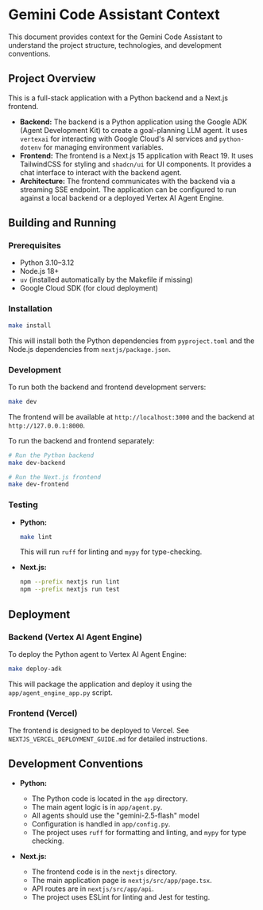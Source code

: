 # Gemini Code Assistant Context

This document provides context for the Gemini Code Assistant to understand the project structure, technologies, and development conventions.

## Project Overview

This is a full-stack application with a Python backend and a Next.js frontend.

*   **Backend:** The backend is a Python application using the Google ADK (Agent Development Kit) to create a goal-planning LLM agent. It uses `vertexai` for interacting with Google Cloud's AI services and `python-dotenv` for managing environment variables.
*   **Frontend:** The frontend is a Next.js 15 application with React 19. It uses TailwindCSS for styling and `shadcn/ui` for UI components. It provides a chat interface to interact with the backend agent.
*   **Architecture:** The frontend communicates with the backend via a streaming SSE endpoint. The application can be configured to run against a local backend or a deployed Vertex AI Agent Engine.

## Building and Running

### Prerequisites

*   Python 3.10–3.12
*   Node.js 18+
*   `uv` (installed automatically by the Makefile if missing)
*   Google Cloud SDK (for cloud deployment)

### Installation

```bash
make install
```

This will install both the Python dependencies from `pyproject.toml` and the Node.js dependencies from `nextjs/package.json`.

### Development

To run both the backend and frontend development servers:

```bash
make dev
```

The frontend will be available at `http://localhost:3000` and the backend at `http://127.0.0.1:8000`.

To run the backend and frontend separately:

```bash
# Run the Python backend
make dev-backend

# Run the Next.js frontend
make dev-frontend
```

### Testing

*   **Python:**
    ```bash
    make lint
    ```
    This will run `ruff` for linting and `mypy` for type-checking.

*   **Next.js:**
    ```bash
    npm --prefix nextjs run lint
    npm --prefix nextjs run test
    ```

## Deployment

### Backend (Vertex AI Agent Engine)

To deploy the Python agent to Vertex AI Agent Engine:

```bash
make deploy-adk
```

This will package the application and deploy it using the `app/agent_engine_app.py` script.

### Frontend (Vercel)

The frontend is designed to be deployed to Vercel. See `NEXTJS_VERCEL_DEPLOYMENT_GUIDE.md` for detailed instructions.

## Development Conventions

*   **Python:**
    *   The Python code is located in the `app` directory.
    *   The main agent logic is in `app/agent.py`.
    *   All agents should use the "gemini-2.5-flash" model
    *   Configuration is handled in `app/config.py`.
    *   The project uses `ruff` for formatting and linting, and `mypy` for type checking.

*   **Next.js:**
    *   The frontend code is in the `nextjs` directory.
    *   The main application page is `nextjs/src/app/page.tsx`.
    *   API routes are in `nextjs/src/app/api`.
    *   The project uses ESLint for linting and Jest for testing.
